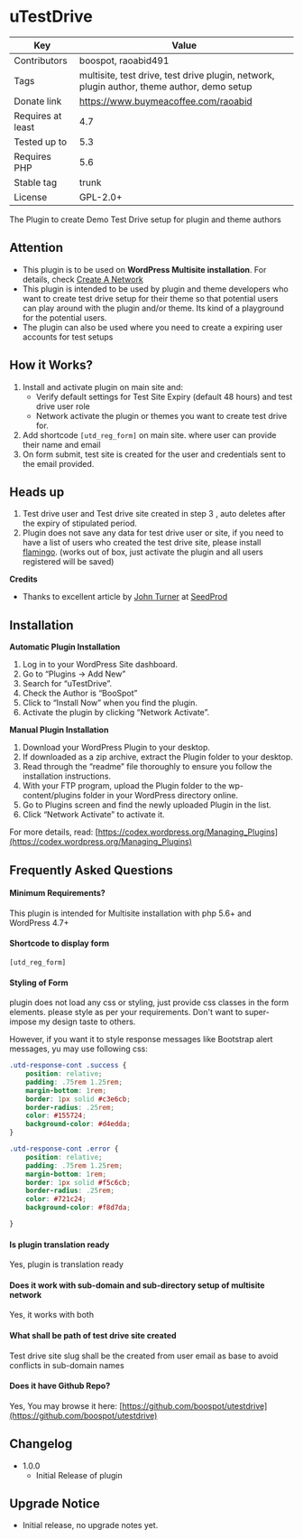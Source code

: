 # uTestDrive 

| Key | Value|   
|-------------------|-------------------------------|
|Contributors       |boospot, raoabid491            |
|Tags               |multisite, test drive, test drive plugin, network, plugin author, theme author, demo setup|
|Donate link        |https://www.buymeacoffee.com/raoabid|
| Requires at least | 4.7|
|Tested up to       | 5.3 |
| Requires PHP| 5.6|
| Stable tag | trunk |
| License | GPL-2.0+ |

The Plugin to create Demo Test Drive setup for plugin and theme authors

## Attention
- This plugin is to be used on **WordPress Multisite installation**. For details, check [Create A Network](https://wordpress.org/support/article/create-a-network/)
- This plugin is intended to be used by plugin and theme developers who want to create test drive setup for their theme so that potential users can play around with the plugin and/or theme. Its kind of a playground for the potential users.
- The plugin can also be used where you need to create a expiring user accounts for test setups

## How it Works?
1. Install and activate plugin on main site and:
	-  Verify default settings for Test Site Expiry (default 48 hours) and test drive user role
	- Network activate the plugin or themes you want to create test drive for.
2. Add shortcode `[utd_reg_form]` on main site. where user can provide their name and email
3. On form submit, test site is created for the user and credentials sent to the email provided.

## Heads up
1. Test drive user and Test drive site created in step 3 , auto deletes after the expiry of stipulated period.
2. Plugin does not save any data for test drive user or site, if you need to have a list of users who created the test drive site, please install [flamingo](https://wordpress.org/plugins/flamingo/). (works out of box, just activate the plugin and all users registered will be saved)

**Credits**

- Thanks to excellent article by [John Turner](https://twitter.com/johnturner) at [SeedProd](https://www.seedprod.com/setup-demo-site-plugin-theme/)


## Installation

**Automatic Plugin Installation**

1. Log in to your WordPress Site dashboard.
1. Go to “Plugins -> Add New”
1. Search for “uTestDrive”.
1. Check the Author is “BooSpot”
1. Click to “Install Now” when you find the plugin.
1. Activate the plugin by clicking “Network Activate”.

**Manual Plugin Installation**

1. Download your WordPress Plugin to your desktop.
1. If downloaded as a zip archive, extract the Plugin folder to your desktop.
1. Read through the “readme” file thoroughly to ensure you follow the installation instructions.
1. With your FTP program, upload the Plugin folder to the wp-content/plugins folder in your WordPress directory online.
1. Go to Plugins screen and find the newly uploaded Plugin in the list.
1. Click “Network Activate” to activate it.

For more details, read: [https://codex.wordpress.org/Managing_Plugins](https://codex.wordpress.org/Managing_Plugins)

## Frequently Asked Questions

#### Minimum Requirements? 

This plugin is intended for Multisite installation with php 5.6+ and WordPress 4.7+

#### Shortcode to display form

`[utd_reg_form]`

#### Styling of Form

plugin does not load any css or styling, just provide css classes in the form elements. please style as per your requirements. Don't want to super-impose my design taste to others.

However, if you want it to style response messages like Bootstrap alert messages, yu may use following css:

```css
.utd-response-cont .success {
    position: relative;
    padding: .75rem 1.25rem;
    margin-bottom: 1rem;
    border: 1px solid #c3e6cb;
    border-radius: .25rem;
    color: #155724;
    background-color: #d4edda;
}

.utd-response-cont .error {
    position: relative;
    padding: .75rem 1.25rem;
    margin-bottom: 1rem;
    border: 1px solid #f5c6cb;
    border-radius: .25rem;
    color: #721c24;
    background-color: #f8d7da;

}
```

#### Is plugin translation ready

Yes, plugin is translation ready

#### Does it work with sub-domain and sub-directory setup of multisite network

Yes, it works with both

####  What shall be path of test drive site created

Test drive site slug shall be the created from user email as base to avoid conflicts in sub-domain names

####  Does it have Github Repo?
Yes, You may browse it here: [https://github.com/boospot/utestdrive](https://github.com/boospot/utestdrive)


## Changelog

- 1.0.0
    - Initial Release of plugin

## Upgrade Notice

- Initial release, no upgrade notes yet.